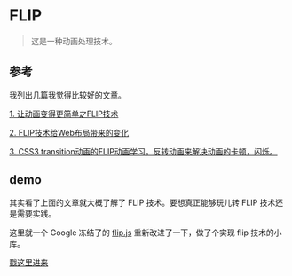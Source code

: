 # FLIP

> 这是一种动画处理技术。

## 参考

我列出几篇我觉得比较好的文章。

[1. 让动画变得更简单之FLIP技术](https://juejin.im/post/5c5258ffe51d45299a08e012)

[2. FLIP技术给Web布局带来的变化](https://www.w3cplus.com/javascript/animating-layouts-with-the-flip-technique.html)

[3. CSS3 transition动画的FLIP动画学习，反转动画来解决动画的卡顿，闪烁。](http://www.webfront-js.com/articaldetail/98.html)

## demo

其实看了上面的文章就大概了解了 FLIP 技术。要想真正能够玩儿转 FLIP 技术还是需要实践。

这里就一个 Google 冻结了的 [flip.js](https://github.com/googlearchive/flipjs) 重新改进了一下，做了个实现 flip 技术的小库。

[戳这里进来](./learn-flip/README.md)